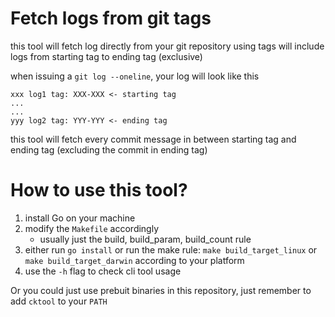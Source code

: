 # Fetch logs from git tags
this tool will fetch log directly from your git repository using tags
will include logs from starting tag to ending tag (exclusive)

when issuing a `git log --oneline`, your log will look like this
```
xxx log1 tag: XXX-XXX <- starting tag
...
...
yyy log2 tag: YYY-YYY <- ending tag
```
this tool will fetch every commit message in between starting tag and ending tag (excluding the commit in ending tag)


# How to use this tool?
1. install Go on your machine
2. modify the `Makefile` accordingly
    - usually just the build, build_param, build_count rule
3. either run `go install` or run the make rule: `make build_target_linux` or `make build_target_darwin` according to your platform
4. use the `-h` flag to check cli tool usage

Or you could just use prebuit binaries in this repository, just remember to add `cktool` to your `PATH`

